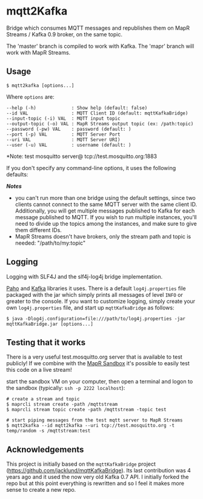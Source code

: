 # mqtt2Kafka

Bridge which consumes MQTT messages and republishes them on MapR Streams / Kafka 0.9 broker, on
the same topic.

The 'master' branch is compiled to work with Kafka. The 'mapr' branch will work with MapR Streams.
 
## Usage

    $ mqtt2kafka [options...]

Where `options` are:

    --help (-h)             : Show help (default: false)
    --id VAL                : MQTT Client ID (default: mqttKafkaBridge)
    --input-topic (-i) VAL  : MQTT input topic
    --output-topic (-o) VAL : MapR Streams output topic (ex: /path:topic)
    --password (-pw) VAL    : password (default: )
    --port (-p) VAL         : MQTT Server Port
    --uri VAL               : MQTT Server URI)
    --user (-u) VAL         : username (default: )

*Note: test mosquitto server@ tcp://test.mosquitto.org:1883

If you don't specify any command-line options, it uses the following defaults:

***Notes*** 
- you can't run more than one bridge using the default settings, since two clients cannot connect to the same MQTT server with the same client ID. Additionally, you will get multiple messages published to Kafka for each message published to MQTT. If you wish to run multiple instances, you'll need to divide up the topics among the instances, and make sure to give them different IDs.
- MapR Streams doesn't have brokers, only the stream path and topic is needed: "/path/to/my:topic"

## Logging
Logging with SLF4J and the slf4j-log4j bridge implementation.

[Paho](http://www.eclipse.org/paho/) and [Kafka](http://kafka.apache.org/) libraries it uses. There is a default `log4j.properties` file packaged with the jar which simply prints all messages of level `INFO` or greater to the console. If you want to customize logging, simply create your own `log4j.properties` file, and start up `mqttKafkaBridge` as follows:

    $ java -Dlog4j.configuration=file:///path/to/log4j.properties -jar mqttKafkaBridge.jar [options...]

## Testing that it works
There is a very useful test.mosquitto.org server that is available to test publicly! If we combine with the [MapR Sandbox](https://www.mapr.com/products/mapr-sandbox-hadoop/download) it's possible to easily test this code on a live stream!

start the sandbox VM on your computer, then open a terminal and logon to the sandbox (typically: `ssh -p 2222 localhost`):
 
    # create a stream and topic
    $ maprcli stream create -path /mqttstream
    $ maprcli stream topic create -path /mqttstream -topic test
    
    # start piping messages from the test mqtt server to MapR Streams 
    $ mqtt2kafka --id mqtt2kafka --uri tcp://test.mosquitto.org -t temp/random -s /mqttstream:test
    
    
## Acknowledgements
This project is initially based on the `mqttKafkaBridge` project (https://github.com/jacklund/mqttKafkaBridge). Its last contribution was 4 years ago and it used the now very old Kafka 0.7 API. I initially forked the repo but at this point everything is rewritten and so I feel it makes more sense to create a new repo.


